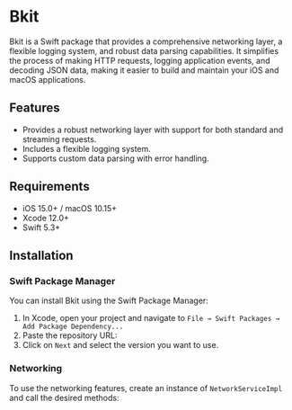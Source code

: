 # Bkit

Bkit is a Swift package that provides a comprehensive networking layer, a flexible logging system, and robust data parsing capabilities. It simplifies the process of making HTTP requests, logging application events, and decoding JSON data, making it easier to build and maintain your iOS and macOS applications.

## Features

- Provides a robust networking layer with support for both standard and streaming requests.
- Includes a flexible logging system.
- Supports custom data parsing with error handling.

## Requirements

- iOS 15.0+ / macOS 10.15+
- Xcode 12.0+
- Swift 5.3+

## Installation

### Swift Package Manager

You can install Bkit using the Swift Package Manager:

1. In Xcode, open your project and navigate to `File → Swift Packages → Add Package Dependency...`
2. Paste the repository URL: 
3. Click on `Next` and select the version you want to use.


### Networking

To use the networking features, create an instance of `NetworkServiceImpl` and call the desired methods:
